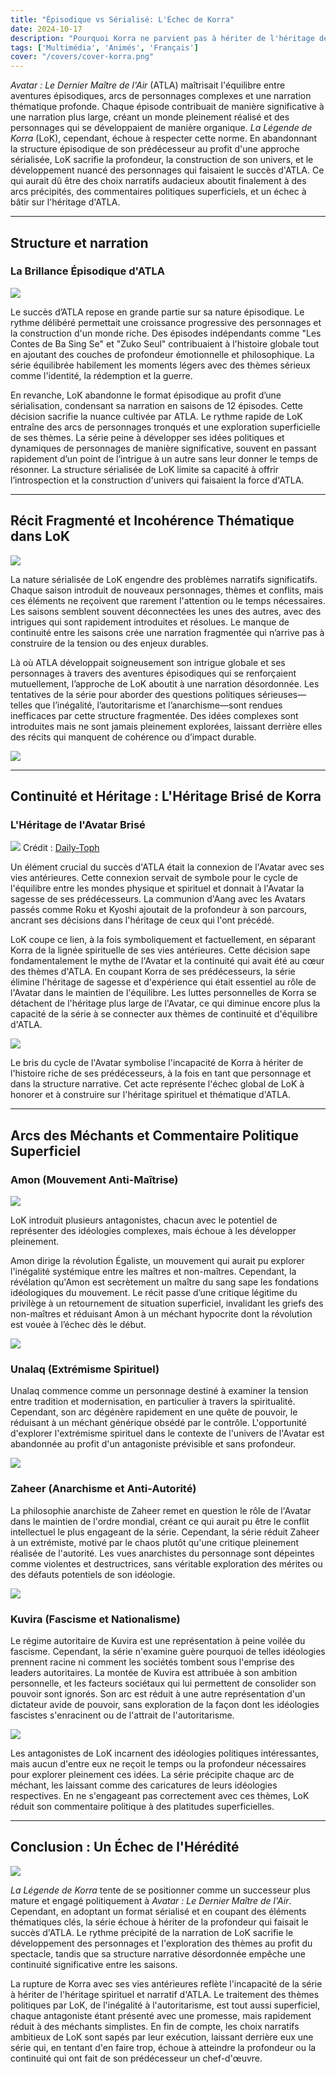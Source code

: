 ```yaml
---
title: "Épisodique vs Sérialisé: L'Échec de Korra"
date: 2024-10-17
description: "Pourquoi Korra ne parvient pas à hériter de l'héritage de son prédécesseur."
tags: ['Multimédia', 'Animés', 'Français']
cover: "/covers/cover-korra.png"
---
```


*Avatar : Le Dernier Maître de l'Air* (ATLA) maîtrisait l'équilibre entre aventures épisodiques, arcs de personnages complexes et une narration thématique profonde. Chaque épisode contribuait de manière significative à une narration plus large, créant un monde pleinement réalisé et des personnages qui se développaient de manière organique. *La Légende de Korra* (LoK), cependant, échoue à respecter cette norme. En abandonnant la structure épisodique de son prédécesseur au profit d'une approche sérialisée, LoK sacrifie la profondeur, la construction de son univers, et le développement nuancé des personnages qui faisaient le succès d'ATLA. Ce qui aurait dû être des choix narratifs audacieux aboutit finalement à des arcs précipités, des commentaires politiques superficiels, et un échec à bâtir sur l'héritage d'ATLA.

---

## Structure et narration

### La Brillance Épisodique d'ATLA

![](image-185.png)

Le succès d’ATLA repose en grande partie sur sa nature épisodique. Le rythme délibéré permettait une croissance progressive des personnages et la construction d'un monde riche. Des épisodes indépendants comme "Les Contes de Ba Sing Se" et "Zuko Seul" contribuaient à l'histoire globale tout en ajoutant des couches de profondeur émotionnelle et philosophique. La série équilibrée habilement les moments légers avec des thèmes sérieux comme l'identité, la rédemption et la guerre.

En revanche, LoK abandonne le format épisodique au profit d’une sérialisation, condensant sa narration en saisons de 12 épisodes. Cette décision sacrifie la nuance cultivée par ATLA. Le rythme rapide de LoK entraîne des arcs de personnages tronqués et une exploration superficielle de ses thèmes. La série peine à développer ses idées politiques et dynamiques de personnages de manière significative, souvent en passant rapidement d’un point de l’intrigue à un autre sans leur donner le temps de résonner. La structure sérialisée de LoK limite sa capacité à offrir l’introspection et la construction d'univers qui faisaient la force d'ATLA.

---

## Récit Fragmenté et Incohérence Thématique dans LoK

![](image-187.png)

La nature sérialisée de LoK engendre des problèmes narratifs significatifs. Chaque saison introduit de nouveaux personnages, thèmes et conflits, mais ces éléments ne reçoivent que rarement l'attention ou le temps nécessaires. Les saisons semblent souvent déconnectées les unes des autres, avec des intrigues qui sont rapidement introduites et résolues. Le manque de continuité entre les saisons crée une narration fragmentée qui n’arrive pas à construire de la tension ou des enjeux durables.

Là où ATLA développait soigneusement son intrigue globale et ses personnages à travers des aventures épisodiques qui se renforçaient mutuellement, l’approche de LoK aboutit à une narration désordonnée. Les tentatives de la série pour aborder des questions politiques sérieuses—telles que l’inégalité, l’autoritarisme et l’anarchisme—sont rendues inefficaces par cette structure fragmentée. Des idées complexes sont introduites mais ne sont jamais pleinement explorées, laissant derrière elles des récits qui manquent de cohérence ou d’impact durable.

![](image-188.png)

---

## Continuité et Héritage : L'Héritage Brisé de Korra

### L'Héritage de l'Avatar Brisé

![](image-189.png)
Crédit : [Daily-Toph](https://daily-toph.tumblr.com/post/627552236637159424/s2ep1-the-avatar-state-i-just-wanted-to-do-a)

Un élément crucial du succès d'ATLA était la connexion de l'Avatar avec ses vies antérieures. Cette connexion servait de symbole pour le cycle de l'équilibre entre les mondes physique et spirituel et donnait à l'Avatar la sagesse de ses prédécesseurs. La communion d'Aang avec les Avatars passés comme Roku et Kyoshi ajoutait de la profondeur à son parcours, ancrant ses décisions dans l'héritage de ceux qui l'ont précédé.

LoK coupe ce lien, à la fois symboliquement et factuellement, en séparant Korra de la lignée spirituelle de ses vies antérieures. Cette décision sape fondamentalement le mythe de l'Avatar et la continuité qui avait été au cœur des thèmes d'ATLA. En coupant Korra de ses prédécesseurs, la série élimine l'héritage de sagesse et d'expérience qui était essentiel au rôle de l'Avatar dans le maintien de l'équilibre. Les luttes personnelles de Korra se détachent de l'héritage plus large de l'Avatar, ce qui diminue encore plus la capacité de la série à se connecter aux thèmes de continuité et d'équilibre d'ATLA.

![](image-190.png)

Le bris du cycle de l'Avatar symbolise l'incapacité de Korra à hériter de l'histoire riche de ses prédécesseurs, à la fois en tant que personnage et dans la structure narrative. Cet acte représente l'échec global de LoK à honorer et à construire sur l'héritage spirituel et thématique d'ATLA.

---

## Arcs des Méchants et Commentaire Politique Superficiel

### Amon (Mouvement Anti-Maîtrise)

![](image-192.png)

LoK introduit plusieurs antagonistes, chacun avec le potentiel de représenter des idéologies complexes, mais échoue à les développer pleinement.

Amon dirige la révolution Égaliste, un mouvement qui aurait pu explorer l'inégalité systémique entre les maîtres et non-maîtres. Cependant, la révélation qu'Amon est secrètement un maître du sang sape les fondations idéologiques du mouvement. Le récit passe d’une critique légitime du privilège à un retournement de situation superficiel, invalidant les griefs des non-maîtres et réduisant Amon à un méchant hypocrite dont la révolution est vouée à l’échec dès le début.

![](image-193.png)

### Unalaq (Extrémisme Spirituel)

Unalaq commence comme un personnage destiné à examiner la tension entre tradition et modernisation, en particulier à travers la spiritualité. Cependant, son arc dégénère rapidement en une quête de pouvoir, le réduisant à un méchant générique obsédé par le contrôle. L'opportunité d'explorer l'extrémisme spirituel dans le contexte de l'univers de l'Avatar est abandonnée au profit d'un antagoniste prévisible et sans profondeur.

![](image-195.png)

### Zaheer (Anarchisme et Anti-Autorité)

La philosophie anarchiste de Zaheer remet en question le rôle de l'Avatar dans le maintien de l'ordre mondial, créant ce qui aurait pu être le conflit intellectuel le plus engageant de la série. Cependant, la série réduit Zaheer à un extrémiste, motivé par le chaos plutôt qu'une critique pleinement réalisée de l'autorité. Les vues anarchistes du personnage sont dépeintes comme violentes et destructrices, sans véritable exploration des mérites ou des défauts potentiels de son idéologie.

![](image-196.png)

### Kuvira (Fascisme et Nationalisme)

Le régime autoritaire de Kuvira est une représentation à peine voilée du fascisme. Cependant, la série n'examine guère pourquoi de telles idéologies prennent racine ni comment les sociétés tombent sous l'emprise des leaders autoritaires. La montée de Kuvira est attribuée à son ambition personnelle, et les facteurs sociétaux qui lui permettent de consolider son pouvoir sont ignorés. Son arc est réduit à une autre représentation d'un dictateur avide de pouvoir, sans exploration de la façon dont les idéologies fascistes s'enracinent ou de l'attrait de l'autoritarisme.

![](image-198.png)

Les antagonistes de LoK incarnent des idéologies politiques intéressantes, mais aucun d'entre eux ne reçoit le temps ou la profondeur nécessaires pour explorer pleinement ces idées. La série précipite chaque arc de méchant, les laissant comme des caricatures de leurs idéologies respectives. En ne s'engageant pas correctement avec ces thèmes, LoK réduit son commentaire politique à des platitudes superficielles.

---

## Conclusion : Un Échec de l'Hérédité

![](image-203.png)

*La Légende de Korra* tente de se positionner comme un successeur plus mature et engagé politiquement à *Avatar : Le Dernier Maître de l'Air*. Cependant, en adoptant un format sérialisé et en coupant des éléments thématiques clés, la série échoue à hériter de la profondeur qui faisait le succès d'ATLA. Le rythme précipité de la narration de LoK sacrifie le développement des personnages et l'exploration des thèmes au profit du spectacle, tandis que sa structure narrative désordonnée empêche une continuité significative entre les saisons.

La rupture de Korra avec ses vies antérieures reflète l'incapacité de la série à hériter de l'héritage spirituel et narratif d'ATLA. Le traitement des thèmes politiques par LoK, de l'inégalité à l'autoritarisme, est tout aussi superficiel, chaque antagoniste étant présenté avec une promesse, mais rapidement réduit à des méchants simplistes. En fin de compte, les choix narratifs ambitieux de LoK sont sapés par leur exécution, laissant derrière eux une série qui, en tentant d'en faire trop, échoue à atteindre la profondeur ou la continuité qui ont fait de son prédécesseur un chef-d'œuvre.
